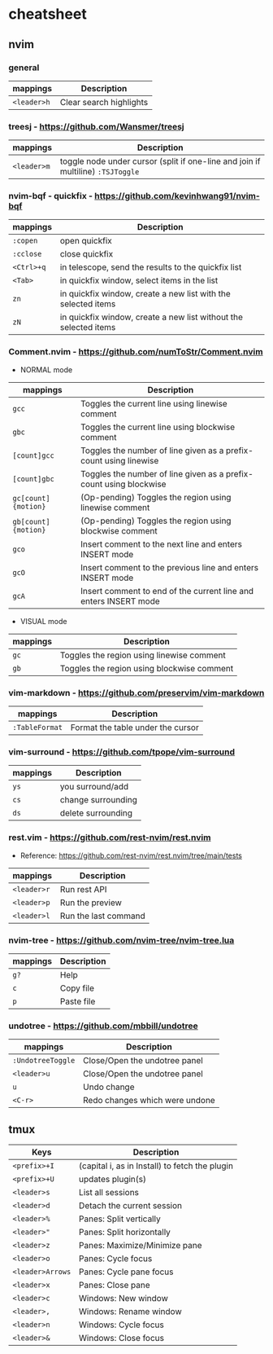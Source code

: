 # cheatsheet

## nvim

### general

| mappings    | Description             |
|-------------|-------------------------|
| `<leader>h` | Clear search highlights |



### treesj - https://github.com/Wansmer/treesj

| mappings    | Description                                                                     |
|-------------|---------------------------------------------------------------------------------|
| `<leader>m` | toggle node under cursor (split if one-line and join if multiline) `:TSJToggle` |


### nvim-bqf - quickfix - https://github.com/kevinhwang91/nvim-bqf

| mappings   | Description                                                      |
|------------|------------------------------------------------------------------|
| `:copen`   | open quickfix                                                    |
| `:cclose`  | close quickfix                                                   |
| `<Ctrl>+q` | in telescope, send the results to the quickfix list              |
| `<Tab>`    | in quickfix window, select items in the list                     |
| `zn`       | in quickfix window, create a new list with the selected items    |
| `zN`       | in quickfix window, create a new list without the selected items |


### Comment.nvim - https://github.com/numToStr/Comment.nvim

- NORMAL mode

| mappings            | Description                                                        |
|---------------------|--------------------------------------------------------------------|
| `gcc`               | Toggles the current line using linewise comment                    |
| `gbc`               | Toggles the current line using blockwise comment                   |
| `[count]gcc`        | Toggles the number of line given as a prefix-count using linewise  |
| `[count]gbc`        | Toggles the number of line given as a prefix-count using blockwise |
| `gc[count]{motion}` | (Op-pending) Toggles the region using linewise comment             |
| `gb[count]{motion}` | (Op-pending) Toggles the region using blockwise comment            |
| `gco`               | Insert comment to the next line and enters INSERT mode             |
| `gcO`               | Insert comment to the previous line and enters INSERT mode         |
| `gcA`               | Insert comment to end of the current line and enters INSERT mode   |

- VISUAL mode

| mappings | Description                                |
|----------|--------------------------------------------|
| `gc`     | Toggles the region using linewise comment  |
| `gb`     | Toggles the region using blockwise comment |


### vim-markdown - https://github.com/preservim/vim-markdown

| mappings       | Description                       |
|----------------|-----------------------------------|
| `:TableFormat` | Format the table under the cursor |



### vim-surround - https://github.com/tpope/vim-surround

| mappings | Description        |
|----------|--------------------|
| `ys`     | you surround/add   |
| `cs`     | change surrounding |
| `ds`     | delete surrounding |


### rest.vim - https://github.com/rest-nvim/rest.nvim

- Reference: https://github.com/rest-nvim/rest.nvim/tree/main/tests

| mappings    | Description          |
|-------------|----------------------|
| `<leader>r` | Run rest API         |
| `<leader>p` | Run the preview      |
| `<leader>l` | Run the last command |


### nvim-tree - https://github.com/nvim-tree/nvim-tree.lua

| mappings | Description |
|----------|-------------|
| `g?`     | Help        |
| `c`      | Copy file   |
| `p`      | Paste file  |


### undotree - https://github.com/mbbill/undotree

| mappings          | Description                    |
|-------------------|--------------------------------|
| `:UndotreeToggle` | Close/Open the undotree panel  |
| `<leader>u`       | Close/Open the undotree panel  |
| `u`               | Undo change                    |
| `<C-r>`           | Redo changes which were undone |


## tmux


| Keys             | Description                                     |
|------------------|-------------------------------------------------|
| `<prefix>+I`     | (capital i, as in Install) to fetch the plugin  |
| `<prefix>+U`     | updates plugin(s)                               |
| `<leader>s`      | List all sessions                               |
| `<leader>d`      | Detach the current session                      |
| `<leader>%`      | Panes: Split vertically                         |
| `<leader>"`      | Panes: Split horizontally                       |
| `<leader>z`      | Panes: Maximize/Minimize pane                   |
| `<leader>o`      | Panes: Cycle focus                              |
| `<leader>Arrows` | Panes: Cycle pane focus                         |
| `<leader>x`      | Panes: Close pane                               |
| `<leader>c`      | Windows: New window                             |
| `<leader>,`      | Windows: Rename window                          |
| `<leader>n`      | Windows: Cycle focus                            |
| `<leader>&`      | Windows: Close focus                            |
